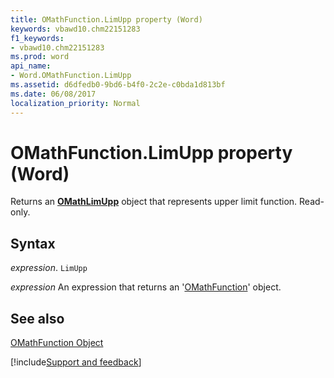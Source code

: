 ```yaml
---
title: OMathFunction.LimUpp property (Word)
keywords: vbawd10.chm22151283
f1_keywords:
- vbawd10.chm22151283
ms.prod: word
api_name:
- Word.OMathFunction.LimUpp
ms.assetid: d6dfedb0-9bd6-b4f0-2c2e-c0bda1d813bf
ms.date: 06/08/2017
localization_priority: Normal
---
```



# OMathFunction.LimUpp property (Word)

Returns an  **[OMathLimUpp](Word.OMathLimUpp.md)** object that represents upper limit function. Read-only.


## Syntax

_expression_. `LimUpp`

 _expression_ An expression that returns an '[OMathFunction](Word.OMathFunction.md)' object.


## See also


[OMathFunction Object](Word.OMathFunction.md)

[!include[Support and feedback](~/includes/feedback-boilerplate.md)]